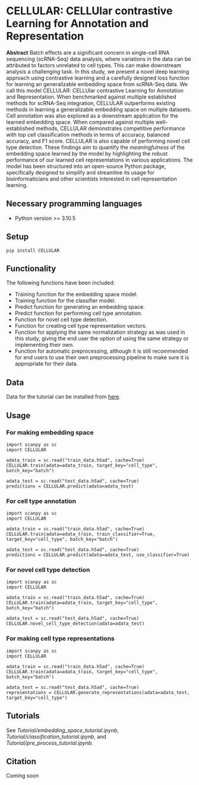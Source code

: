 # CELLULAR: CELLUlar contrastive Learning for Annotation and Representation

**Abstract**
Batch effects are a significant concern in single-cell RNA sequencing (scRNA-Seq) data analysis, where variations in the data can be attributed to factors unrelated to cell types. This can make downstream analysis a challenging task. In this study, we present a novel deep learning approach using contrastive learning and a carefully designed loss function for learning an generalizable embedding space from scRNA-Seq data. We call this model CELLULAR: CELLUlar contrastive Learning for Annotation and Representation. When benchmarked against multiple established methods for scRNA-Seq integration, CELLULAR outperforms existing methods in learning a generalizable embedding space on multiple datasets. Cell annotation was also explored as a downstream application for the learned embedding space. When compared against multiple well-established methods, CELLULAR demonstrates competitive performance with top cell classification methods in terms of accuracy, balanced accuracy, and F1 score. CELLULAR is also capable of performing novel cell type detection. These findings aim to quantify the *meaningfulness* of the embedding space learned by the model by highlighting the robust performance of our learned cell representations in various applications. The model has been structured into an open-source Python package, specifically designed to simplify and streamline its usage for bioinformaticians and other scientists interested in cell representation learning.

## Necessary programming languages
- Python version >= 3.10.5

## Setup
```
pip install CELLULAR
```

## Functionality
The following functions have been included: <br>
* Training function for the embedding space model.
* Training function for the classifier model.
* Predict function for generating an embedding space.
* Predict function for performing cell type annotation.
* Function for novel cell type detection.
* Function for creating cell type representation vectors.
* Function for applying the same normalization strategy as was used in this study, giving the end user the option of using the same strategy or implementing their own.
* Function for automatic preprocessing, although it is still recommended for end users to use their own preprocessing pipeline to make sure it is appropriate for their data.

## Data
Data for the tutorial can be installed from [here](https://doi.org/10.5281/zenodo.10959788).

## Usage

### For making embedding space
```
import scanpy as sc
import CELLULAR

adata_train = sc.read("train_data.h5ad", cache=True)
CELLULAR.train(adata=adata_train, target_key="cell_type", batch_key="batch")

adata_test = sc.read("test_data.h5ad", cache=True)
predictions = CELLULAR.predict(adata=adata_test)
```
### For cell type annotation
```
import scanpy as sc
import CELLULAR

adata_train = sc.read("train_data.h5ad", cache=True)
CELLULAR.train(adata=adata_train, train_classifier=True, target_key="cell_type", batch_key="batch")

adata_test = sc.read("test_data.h5ad", cache=True)
predictions = CELLULAR.predict(adata=adata_test, use_classifier=True)
```
### For novel cell type detection
```
import scanpy as sc
import CELLULAR

adata_train = sc.read("train_data.h5ad", cache=True)
CELLULAR.train(adata=adata_train, target_key="cell_type", batch_key="batch")

adata_test = sc.read("test_data.h5ad", cache=True)
CELLULAR.novel_cell_type_detection(adata=adata_test)
```
### For making cell type representations
```
import scanpy as sc
import CELLULAR

adata_train = sc.read("train_data.h5ad", cache=True)
CELLULAR.train(adata=adata_train, target_key="cell_type", batch_key="batch")

adata_test = sc.read("test_data.h5ad", cache=True)
representations = CELLULAR.generate_representations(adata=adata_test, target_key="cell_type")
```

## Tutorials
See *Tutorial/embedding_space_tutorial.ipynb*, *Tutorial/classification_tutorial.ipynb*, and *Tutorial/pre_process_tutorial.ipynb*.

## Citation
Coming soon
